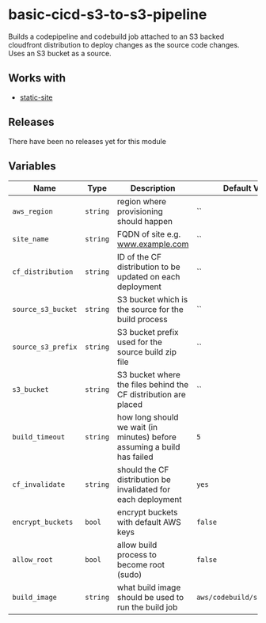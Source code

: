basic-cicd-s3-to-s3-pipeline
======


Builds a codepipeline and codebuild job attached to an S3 backed cloudfront distribution to deploy changes as the source code changes.  Uses an S3 bucket as a source.

Works with
------

* [static-site](../static-site/README.md)



Releases
------


There have been no releases yet for this module

Variables
------

|Name | Type | Description | Default Value|
--- | --- | --- | ---
`aws_region` | `string` | region where provisioning should happen | ``
`site_name` | `string` | FQDN of site e.g. www.example.com | ``
`cf_distribution` | `string` | ID of the CF distribution to be updated on each deployment | ``
`source_s3_bucket` | `string` | S3 bucket which is the source for the build process | ``
`source_s3_prefix` | `string` | S3 bucket prefix used for the source build zip file | ``
`s3_bucket` | `string` | S3 bucket where the files behind the CF distribution are placed | ``
`build_timeout` | `string` | how long should we wait (in minutes) before assuming a build has failed | `5`
`cf_invalidate` | `string` | should the CF distribution be invalidated for each deployment | `yes`
`encrypt_buckets` | `bool` | encrypt buckets with default AWS keys | `false`
`allow_root` | `bool` | allow build process to become root (sudo) | `false`
`build_image` | `string` | what build image should be used to run the build job | `aws/codebuild/standard:2.0`

